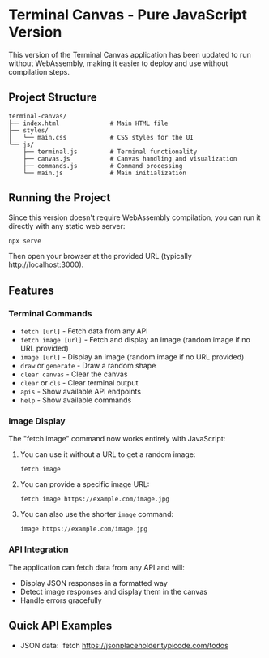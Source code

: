 # Terminal Canvas - Pure JavaScript Version

This version of the Terminal Canvas application has been updated to run without WebAssembly, making it easier to deploy and use without compilation steps.

## Project Structure

```
terminal-canvas/
├── index.html              # Main HTML file
├── styles/
│   └── main.css            # CSS styles for the UI
└── js/
    ├── terminal.js         # Terminal functionality
    ├── canvas.js           # Canvas handling and visualization
    ├── commands.js         # Command processing
    └── main.js             # Main initialization
```

## Running the Project

Since this version doesn't require WebAssembly compilation, you can run it directly with any static web server:

```bash
npx serve
```

Then open your browser at the provided URL (typically http://localhost:3000).

## Features

### Terminal Commands

- `fetch [url]` - Fetch data from any API
- `fetch image [url]` - Fetch and display an image (random image if no URL provided)
- `image [url]` - Display an image (random image if no URL provided)
- `draw` or `generate` - Draw a random shape
- `clear canvas` - Clear the canvas
- `clear` or `cls` - Clear terminal output
- `apis` - Show available API endpoints
- `help` - Show available commands

### Image Display

The "fetch image" command now works entirely with JavaScript:

1. You can use it without a URL to get a random image:
   ```
   fetch image
   ```

2. You can provide a specific image URL:
   ```
   fetch image https://example.com/image.jpg
   ```

3. You can also use the shorter `image` command:
   ```
   image https://example.com/image.jpg
   ```

### API Integration

The application can fetch data from any API and will:
- Display JSON responses in a formatted way
- Detect image responses and display them in the canvas
- Handle errors gracefully

## Quick API Examples

- JSON data: `fetch https://jsonplaceholder.typicode.com/todos